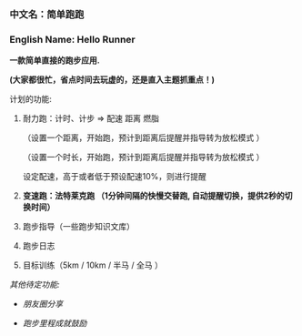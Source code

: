### 中文名：简单跑跑

### English Name: Hello Runner 

**一款简单直接的跑步应用.**

**(大家都很忙，省点时间去玩虚的，还是直入主题抓重点！)**

计划的功能:

1. 耐力跑：计时、计步 => 配速 距离 燃脂

   （设置一个距离，开始跑，预计到距离后提醒并指导转为放松模式 ）

   （设置一个时长，开始跑，预计到距离后提醒并指导转为放松模式 ）

    设定配速，高于或者低于预设配速10%，则进行提醒
 
2. **变速跑：法特莱克跑 （1分钟间隔的快慢交替跑, 自动提醒切换，提供2秒的切换时间）**

3. 跑步指导（一些跑步知识文库）

4. 跑步日志

5. 目标训练（5km / 10km / 半马 / 全马 ）


  
  *其他待定功能:*
  
 + *朋友圈分享*
 
 + *跑步里程成就鼓励*
 

